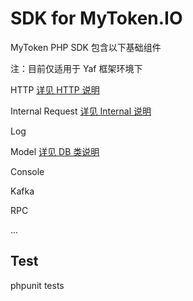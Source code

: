 # SDK for MyToken.IO

MyToken PHP SDK 
包含以下基础组件

注：目前仅适用于 Yaf 框架环境下

HTTP  [详见 HTTP 说明](docs/Http.md)

Internal Request [详见 Internal 说明](docs/Internal.md)

Log

Model [详见 DB 类说明](docs/DB.md)

Console

Kafka

RPC

...

## Test
phpunit tests
